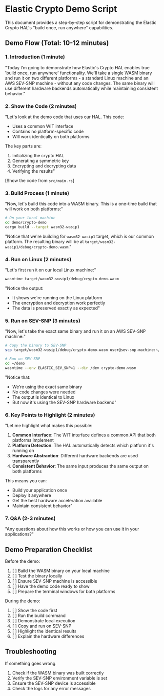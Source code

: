 # Elastic Crypto Demo Script

This document provides a step-by-step script for demonstrating the Elastic Crypto HAL's "build once, run anywhere" capabilities.

## Demo Flow (Total: 10-12 minutes)

### 1. Introduction (1 minute)
"Today I'm going to demonstrate how Elastic's Crypto HAL enables true 'build once, run anywhere' functionality. We'll take a single WASM binary and run it on two different platforms - a standard Linux machine and an AWS SEV-SNP machine - without any code changes. The same binary will use different hardware backends automatically while maintaining consistent behavior."

### 2. Show the Code (2 minutes)
"Let's look at the demo code that uses our HAL. This code:
- Uses a common WIT interface
- Contains no platform-specific code
- Will work identically on both platforms

The key parts are:
1. Initializing the crypto HAL
2. Generating a symmetric key
3. Encrypting and decrypting data
4. Verifying the results"

[Show the code from `src/main.rs`]

### 3. Build Process (1 minute)
"Now, let's build this code into a WASM binary. This is a one-time build that will work on both platforms:"

```bash
# On your local machine
cd demo/crypto-demo
cargo build --target wasm32-wasip1
```

"Notice that we're building for `wasm32-wasip1` target, which is our common platform. The resulting binary will be at `target/wasm32-wasip1/debug/crypto-demo.wasm`."

### 4. Run on Linux (2 minutes)
"Let's first run it on our local Linux machine:"

```bash
wasmtime target/wasm32-wasip1/debug/crypto-demo.wasm
```

"Notice the output:
- It shows we're running on the Linux platform
- The encryption and decryption work perfectly
- The data is preserved exactly as expected"

### 5. Run on SEV-SNP (3 minutes)
"Now, let's take the exact same binary and run it on an AWS SEV-SNP machine:"

```bash
# Copy the binary to SEV-SNP
scp target/wasm32-wasip1/debug/crypto-demo.wasm user@sev-snp-machine:~/demo/

# Run on SEV-SNP
cd ~/demo
wasmtime --env ELASTIC_SEV_SNP=1 --dir /dev crypto-demo.wasm
```

"Notice that:
- We're using the exact same binary
- No code changes were needed
- The output is identical to Linux
- But now it's using the SEV-SNP hardware backend"

### 6. Key Points to Highlight (2 minutes)
"Let me highlight what makes this possible:

1. **Common Interface**: The WIT interface defines a common API that both platforms implement
2. **Platform Detection**: The HAL automatically detects which platform it's running on
3. **Hardware Abstraction**: Different hardware backends are used transparently
4. **Consistent Behavior**: The same input produces the same output on both platforms

This means you can:
- Build your application once
- Deploy it anywhere
- Get the best hardware acceleration available
- Maintain consistent behavior"

### 7. Q&A (2-3 minutes)
"Any questions about how this works or how you can use it in your applications?"

## Demo Preparation Checklist

Before the demo:
1. [ ] Build the WASM binary on your local machine
2. [ ] Test the binary locally
3. [ ] Ensure SEV-SNP machine is accessible
4. [ ] Have the demo code ready to show
5. [ ] Prepare the terminal windows for both platforms

During the demo:
1. [ ] Show the code first
2. [ ] Run the build command
3. [ ] Demonstrate local execution
4. [ ] Copy and run on SEV-SNP
5. [ ] Highlight the identical results
6. [ ] Explain the hardware differences

## Troubleshooting

If something goes wrong:
1. Check if the WASM binary was built correctly
2. Verify the SEV-SNP environment variable is set
3. Ensure the SEV-SNP device is accessible
4. Check the logs for any error messages 